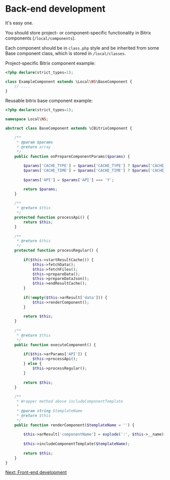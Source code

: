 # Back-end development

It's easy one. 

You should store project- or component-specific functionality in Bitrix components (`/local/components`). 

Each component should be in `class.php` style and be inherited from some Base component class, which is stored in `/local/classes`.

Project-specific Bitrix component example:

```php
<?php declare(strict_types=1);

class ExampleComponent extends \Local\NS\BaseComponent {
	// ....
}
```


Reusable bitrix base component example:

```php
<?php declare(strict_types=1);

namespace Local\NS;

abstract class BaseComponent extends \CBitrixComponent {

	/**
	 * @param $params
	 * @return array
	 */
	public function onPrepareComponentParams($params) {
		
		$params['CACHE_TYPE'] = $params['CACHE_TYPE'] ? $params['CACHE_TYPE'] : 'A';
		$params['CACHE_TIME'] = $params['CACHE_TIME'] ? $params['CACHE_TIME'] : DEFAULT_CACHE_TIME;
		
		$params['API'] = $params['API'] === 'Y';

		return $params;
	}
	
	/**
     * @return $this
     */
    protected function processApi() {
        return $this;
    }
    
    /**
     * @return $this
     */
    protected function processRegular() {
        
        if($this->startResultCache()) {
            $this->fetchData();
            $this->fetchFiles();
            $this->prepareData();
            $this->prepareDataJson();
            $this->endResultCache();
        }
        
        if(!empty($this->arResult['data'])) {
            $this->renderComponent();
        }
        
        return $this;
    }
    
    /**
     * @return $this
     */
    public function executeComponent() {
        
        if($this->arParams['API']) {
            $this->processApi();
        } else {
            $this->processRegular();
        }
        
        return $this;
    }
    
    /**
     * Wrapper method above includeComponentTemplate
     *
     * @param string $templateName
     * @return $this
     */
    public function renderComponent($templateName = '') {
        
        $this->arResult['componentName'] = explode(':', $this->__name)[1];
        
        $this->includeComponentTemplate($templateName);
        
        return $this;
    }
}
```

[Next: Front-end development](./front-end-development.md)
